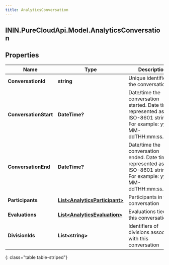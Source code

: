```yaml
---
title: AnalyticsConversation
---
```

## ININ.PureCloudApi.Model.AnalyticsConversation

## Properties

|Name | Type | Description | Notes|
|------------ | ------------- | ------------- | -------------|
| **ConversationId** | **string** | Unique identifier for the conversation | [optional] |
| **ConversationStart** | **DateTime?** | Date/time the conversation started. Date time is represented as an ISO-8601 string. For example: yyyy-MM-ddTHH:mm:ss.SSSZ | [optional] |
| **ConversationEnd** | **DateTime?** | Date/time the conversation ended. Date time is represented as an ISO-8601 string. For example: yyyy-MM-ddTHH:mm:ss.SSSZ | [optional] |
| **Participants** | [**List&lt;AnalyticsParticipant&gt;**](AnalyticsParticipant.html) | Participants in the conversation | [optional] |
| **Evaluations** | [**List&lt;AnalyticsEvaluation&gt;**](AnalyticsEvaluation.html) | Evaluations tied to this conversation | [optional] |
| **DivisionIds** | **List&lt;string&gt;** | Identifiers of divisions associated with this conversation | [optional] |
{: class="table table-striped"}


